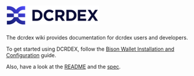# <img src="images/logo_wide_v1.svg" alt="DCRDEX" width="250">

The dcrdex wiki provides documentation for dcrdex users and developers.

To get started using DCRDEX, follow the [Bison Wallet Installation and Configuration](https://github.com/decred/dcrdex/wiki/Client-Installation-and-Configuration) guide.

Also, have a look at the [README](https://github.com/decred/dcrdex/blob/master/README.md) and the [spec](https://github.com/decred/dcrdex/blob/master/spec/README.mediawiki).
